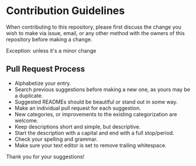 # Contribution Guidelines
When contributing to this repository, please first discuss the change you wish to make via issue,
email, or any other method with the owners of this repository before making a change.

Exception: unless it's a minor change

## Pull Request Process

* Alphabetize your entry.
* Search previous suggestions before making a new one, as yours may be a duplicate.
* Suggested READMEs should be beautiful or stand out in some way.
* Make an individual pull request for each suggestion.
* New categories, or improvements to the existing categorization are welcome.
* Keep descriptions short and simple, but descriptive.
* Start the description with a capital and end with a full stop/period.
* Check your spelling and grammar.
* Make sure your text editor is set to remove trailing whitespace.

Thank you for your suggestions!